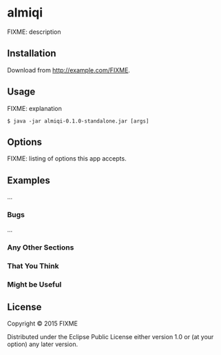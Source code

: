 # almiqi

FIXME: description

## Installation

Download from http://example.com/FIXME.

## Usage

FIXME: explanation

    $ java -jar almiqi-0.1.0-standalone.jar [args]

## Options

FIXME: listing of options this app accepts.

## Examples

...

### Bugs

...

### Any Other Sections
### That You Think
### Might be Useful

## License

Copyright © 2015 FIXME

Distributed under the Eclipse Public License either version 1.0 or (at
your option) any later version.
